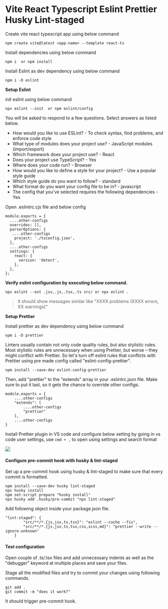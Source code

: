 # Vite React Typescript Eslint Prettier Husky Lint-staged

Create vite react typescript app using below command

```tsx
npm create vite@latest <app-name> --template react-ts
```

Install dependencies using below command

```tsx
npm i  or npm install
```

Install Eslint as dev dependency using below command

```tsx
npm i -D eslint
```

**Setup Eslint**

init eslint using below command

```tsx
npx eslint --init  or npm eslint/config
```

You will be asked to respond to a few questions. Select answers as listed below.

- How would you like to use ESLint? - To check syntax, find problems, and enforce code style
- What type of modules does your project use? - JavaScript modules (import/export)
- Which framework does your project use? - React
- Does your project use TypeScript? - Yes
- Where does your code run? - Browser
- How would you like to define a style for your project? - Use a popular style guide
- Which style guide do you want to follow? - standard
- What format do you want your config file to be in? - javascript
- The config that you've selected requires the following dependencies - Yes

Open .eslintrc.cjs file and below config

```tsx
module.exports = {
  ....other-configs
  overrides: [],
  parserOptions: {
   ....other-configs
    project: './tsconfig.json',
  },
  ....other-configs
  settings: {
    react: {
      version: 'detect',
    },
  },
};
```



**Verify eslint configuration by executing below command.**

```tsx
npx eslint --ext .jsx,.js,.tsx,.ts src/ or npx eslint .
```

> It should show messages similar like "XXXX problems (XXXX errors, XX warnings)"



**Setup Prettier**

Install prettier as dev dependency using below command

```tsx
npm i -D prettier
```

Linters usually contain not only code quality rules, but also stylistic rules. Most stylistic rules are unnecessary when using Prettier, but worse – they might conflict with Prettier. So let's turn off eslint rules that conflicts with Prettier using pre made config called "eslint-config-prettier".

```tsx
npm install --save-dev eslint-config-prettier
```

Then, add "prettier" to the "extends" array in your .eslintrc.json file. Make sure to put it last, so it gets the chance to override other configs.

```tsx
module.exports = {
    ....other-configs
    "extends": [
        ....other-configs
        "prettier"
    ],
    ....other-configs
}
```

Install Prettier plugin in VS code and configure below setting by going in vs code user settings, use `cmd + ,` to open using settings and search format

![](/Users/nimmakayala.reddy/Desktop/Screenshot%202023-02-01%20at%2011.07.00%20AM.png)



#### **Configure pre-commit hook with husky & lint-staged**

Set up a pre-commit hook using husky & lint-staged to make sure that every commit is formatted.

```tsx
npm install --save-dev husky lint-staged
npx husky install
npm set-script prepare "husky install"
npx husky add .husky/pre-commit "npx lint-staged"
```

Add following object inside your package.json file.

```tsx
"lint-staged": {
        "src/**/*.{js,jsx,ts,tsx}": "eslint --cache --fix",
        "src/**/*.{js,jsx,ts,tsx,css,scss,md}": "prettier --write --ignore-unknown"
    }
```

#### Test configuration

Open couple of .ts/.tsx files and add unnecessary indents as well as the "debugger" keyword at multiple places and save your files.

Stage all the modified files and try to commit your changes using following commands.

```
git add .
git commit -m "does it work?"
```

It should trigger pre-commit hook.
